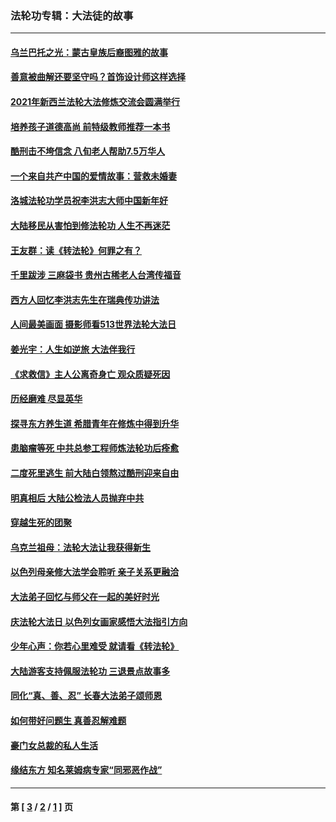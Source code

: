 ### 法轮功专辑：大法徒的故事
---
#### [乌兰巴托之光：蒙古皇族后裔图雅的故事](../../pages/nf1147481/n13155759.md?01230430) 
#### [善意被曲解还要坚守吗？首饰设计师这样选择](../../pages/nf1147481/n13077575.md?01230430) 
#### [2021年新西兰法轮大法修炼交流会圆满举行](../../pages/nf1147481/n13033149.md?01230430) 
#### [培养孩子道德高尚 前特级教师推荐一本书](../../pages/nf1147481/n12938640.md?01230430) 
#### [酷刑击不垮信念 八旬老人帮助7.5万华人](../../pages/nf1147481/n12880712.md?01230430) 
#### [一个来自共产中国的爱情故事：营救未婚妻](../../pages/nf1147481/n12778386.md?01230430) 
#### [洛城法轮功学员祝李洪志大师中国新年好](../../pages/nf1147481/n12724685.md?01230430) 
#### [大陆移民从害怕到修法轮功 人生不再迷茫](../../pages/nf1147481/n12414325.md?01230430) 
#### [王友群：读《转法轮》何罪之有？](../../pages/nf1147481/n12408647.md?01230430) 
#### [千里跋涉 三麻袋书 贵州古稀老人台湾传福音](../../pages/nf1147481/n12198750.md?01230430) 
#### [西方人回忆李洪志先生在瑞典传功讲法](../../pages/nf1147481/n12099607.md?01230430) 
#### [人间最美画面 摄影师看513世界法轮大法日](../../pages/nf1147481/n12094118.md?01230430) 
#### [姜光宇：人生如逆旅 大法伴我行](../../pages/nf1147481/n12088664.md?01230430) 
#### [《求救信》主人公离奇身亡 观众质疑死因](../../pages/nf1147481/n11845215.md?01230430) 
#### [历经磨难 尽显英华](../../pages/nf1147481/n11723297.md?01230430) 
#### [探寻东方养生道 希腊青年在修炼中得到升华](../../pages/nf1147481/n11494502.md?01230430) 
#### [患脑瘤等死 中共总参工程师炼法轮功后痊愈](../../pages/nf1147481/n11466682.md?01230430) 
#### [二度死里逃生 前大陆白领熬过酷刑迎来自由](../../pages/nf1147481/n11368594.md?01230430) 
#### [明真相后 大陆公检法人员抛弃中共](../../pages/nf1147481/n11358618.md?01230430) 
#### [穿越生死的团聚](../../pages/nf1147481/n11258922.md?01230430) 
#### [乌克兰祖母：法轮大法让我获得新生](../../pages/nf1147481/n11269457.md?01230430) 
#### [以色列母亲修大法学会聆听 亲子关系更融洽](../../pages/nf1147481/n11268195.md?01230430) 
#### [大法弟子回忆与师父在一起的美好时光](../../pages/nf1147481/n11267759.md?01230430) 
#### [庆法轮大法日 以色列女画家感悟大法指引方向](../../pages/nf1147481/n11267735.md?01230430) 
#### [少年心声：你若心里难受 就请看《转法轮》](../../pages/nf1147481/n11267496.md?01230430) 
#### [大陆游客支持佩服法轮功 三退景点故事多](../../pages/nf1147481/n11267378.md?01230430) 
#### [同化“真、善、忍” 长春大法弟子颂师恩](../../pages/nf1147481/n11266497.md?01230430) 
#### [如何带好问题生 真善忍解难题](../../pages/nf1147481/n11243655.md?01230430) 
#### [豪门女总裁的私人生活](../../pages/nf1147481/n10127794.md?01230430) 
#### [缘结东方 知名莱姆病专家“同邪恶作战”](../../pages/nf1147481/n10682468.md?01230430) 

---
#### 第 [ [3](./3.md?01230430) / [2](./2.md?01230430) / [1](./1.md?01230430) ] 页
